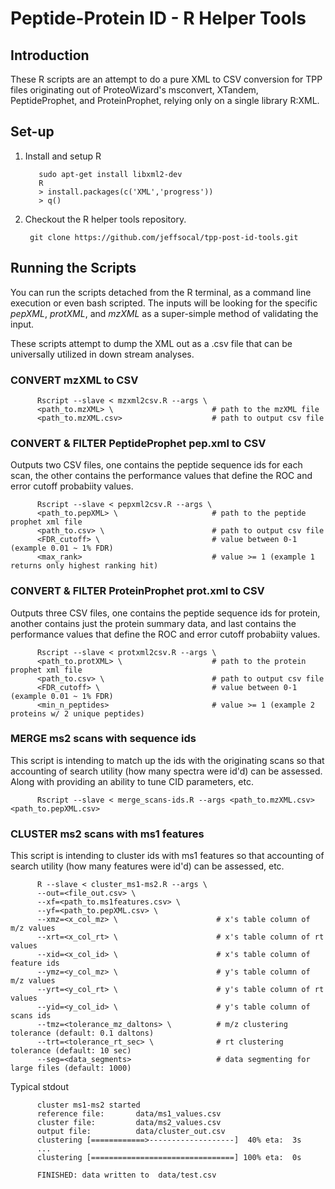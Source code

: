 # Peptide-Protein ID - R Helper Tools

## Introduction
These R scripts are an attempt to do a pure XML to CSV conversion for TPP files originating out of ProteoWizard's msconvert, XTandem, PeptideProphet, and ProteinProphet, relying only on a single library R:XML. 

## Set-up

1. Install and setup R

          sudo apt-get install libxml2-dev  
          R
          > install.packages(c('XML','progress'))
          > q()

2. Checkout the R helper tools repository.

        git clone https://github.com/jeffsocal/tpp-post-id-tools.git
        
## Running the Scripts
You can run the scripts detached from the R terminal, as a command line execution or even bash scripted. The inputs will be looking for the specific _pepXML_, _protXML_, and _mzXML_ as a super-simple method of validating the input.

These scripts attempt to dump the XML out as a .csv file that can be universally utilized in down stream analyses. 

### CONVERT mzXML to CSV

          Rscript --slave < mzxml2csv.R --args \
          <path_to.mzXML> \                      # path to the mzXML file
          <path_to.mzXML.csv>                    # path to output csv file

### CONVERT & FILTER PeptideProphet pep.xml to CSV
Outputs two CSV files, one contains the peptide sequence ids for each scan, the other contains the performance values that define the ROC and error cutoff probabiity values.

          Rscript --slave < pepxml2csv.R --args \
          <path_to.pepXML> \                     # path to the peptide prophet xml file
          <path_to.csv> \                        # path to output csv file
          <FDR_cutoff> \                         # value between 0-1 (example 0.01 ~ 1% FDR) 
          <max_rank>                             # value >= 1 (example 1 returns only highest ranking hit)
          
### CONVERT & FILTER ProteinProphet prot.xml to CSV
Outputs three CSV files, one contains the peptide sequence ids for protein, another contains just the protein summary data, and last contains the performance values that define the ROC and error cutoff probabiity values.

          Rscript --slave < protxml2csv.R --args \
          <path_to.protXML> \                    # path to the protein prophet xml file
          <path_to.csv> \                        # path to output csv file
          <FDR_cutoff> \                         # value between 0-1 (example 0.01 ~ 1% FDR)
          <min_n_peptides>                       # value >= 1 (example 2 proteins w/ 2 unique peptides)
          

### MERGE ms2 scans with sequence ids
This script is intending to match up the ids with the originating scans so that accounting of search utility (how many spectra were id'd) can be assessed. Along with providing an ability to tune CID parameters, etc. 

          Rscript --slave < merge_scans-ids.R --args <path_to.mzXML.csv> <path_to.pepXML.csv>

### CLUSTER ms2 scans with ms1 features
This script is intending to cluster ids with ms1 features so that accounting of search utility (how many features were id'd) can be assessed, etc. 

          R --slave < cluster_ms1-ms2.R --args \
          --out=<file_out.csv> \
          --xf=<path_to.ms1features.csv> \
          --yf=<path_to.pepXML.csv> \
          --xmz=<x_col_mz> \                      # x's table column of m/z values
          --xrt=<x_col_rt> \                      # x's table column of rt values
          --xid=<x_col_id> \                      # x's table column of feature ids
          --ymz=<y_col_mz> \                      # y's table column of m/z values
          --yrt=<y_col_rt> \                      # y's table column of rt values
          --yid=<y_col_id> \                      # y's table column of scans ids
          --tmz=<tolerance_mz_daltons> \          # m/z clustering tolerance (default: 0.1 daltons)
          --trt=<tolerance_rt_sec> \              # rt clustering tolerance (default: 10 sec)
          --seg=<data_segments>                   # data segmenting for large files (default: 1000)
          
Typical stdout 

          cluster ms1-ms2 started
          reference file:       data/ms1_values.csv
          cluster file:         data/ms2_values.csv
          output file:          data/cluster_out.csv
          clustering [============>-------------------]  40% eta:  3s
          ...
          clustering [================================] 100% eta:  0s
           
          FINISHED: data written to  data/test.csv
          
          

